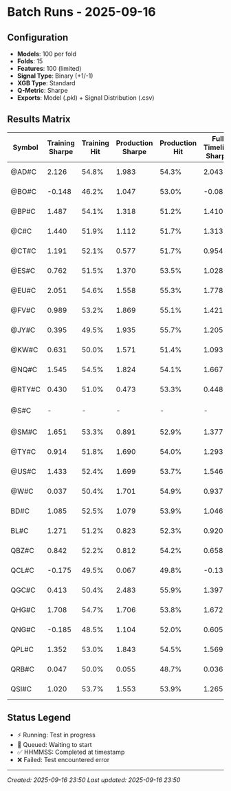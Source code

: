 # Batch Runs - 2025-09-16

## Configuration
- **Models**: 100 per fold
- **Folds**: 15
- **Features**: 100 (limited)
- **Signal Type**: Binary (+1/-1)
- **XGB Type**: Standard
- **Q-Metric**: Sharpe
- **Exports**: Model (.pkl) + Signal Distribution (.csv)

## Results Matrix

| Symbol | Training Sharpe | Training Hit | Production Sharpe | Production Hit | Full Timeline Sharpe | Full Timeline Hit | Test Status |
|--------|-----------------|--------------|-------------------|----------------|----------------------|-------------------|-------------|
| @AD#C  | 2.126          | 54.8%        | 1.983             | 54.3%          | 2.043                | 54.6%             | ✅ 233143   |
| @BO#C  | -0.148         | 46.2%        | 1.047             | 53.0%          | -0.087               | 49.0%             | ✅ 233203   |
| @BP#C  | 1.487          | 54.1%        | 1.318             | 51.2%          | 1.410                | 52.9%             | ✅ 233142   |
| @C#C   | 1.440          | 51.9%        | 1.112             | 51.7%          | 1.313                | 51.8%             | ✅ 233330   |
| @CT#C  | 1.191          | 52.1%        | 0.577             | 51.7%          | 0.954                | 51.9%             | ✅ 233330   |
| @ES#C  | 0.762          | 51.5%        | 1.370             | 53.5%          | 1.028                | 52.4%             | ✅ 003628   |
| @EU#C  | 2.051          | 54.6%        | 1.558             | 55.3%          | 1.778                | 54.9%             | ✅ 003124   |
| @FV#C  | 0.989          | 53.2%        | 1.869             | 55.1%          | 1.421                | 54.0%             | ✅ 002501   |
| @JY#C  | 0.395          | 49.5%        | 1.935             | 55.7%          | 1.205                | 52.1%             | ✅ 003627   |
| @KW#C  | 0.631          | 50.0%        | 1.571             | 51.4%          | 1.093                | 50.6%             | ✅ 003833   |
| @NQ#C  | 1.545          | 54.5%        | 1.824             | 54.1%          | 1.667                | 54.3%             | ✅ 003832   |
| @RTY#C | 0.430          | 51.0%        | 0.473             | 53.3%          | 0.448                | 51.9%             | ✅ 003833   |
| @S#C   | -              | -            | -                 | -              | -                    | -                 | ⚡ Running   |
| @SM#C  | 1.651          | 53.3%        | 0.891             | 52.9%          | 1.377                | 53.1%             | ✅ 023525   |
| @TY#C  | 0.914          | 51.8%        | 1.690             | 54.0%          | 1.293                | 52.7%             | ✅ 023029   |
| @US#C  | 1.433          | 52.4%        | 1.699             | 53.7%          | 1.546                | 53.0%             | ✅ 023406   |
| @W#C   | 0.037          | 50.4%        | 1.701             | 54.9%          | 0.937                | 52.3%             | ✅ 023526   |
| BD#C   | 1.085          | 52.5%        | 1.079             | 53.9%          | 1.046                | 53.1%             | ✅ 023108   |
| BL#C   | 1.271          | 51.2%        | 0.823             | 52.3%          | 0.920                | 51.6%             | ✅ 022500   |
| QBZ#C  | 0.842          | 52.2%        | 0.812             | 54.2%          | 0.658                | 53.0%             | ✅ 023525   |
| QCL#C  | -0.175         | 49.5%        | 0.067             | 49.8%          | -0.132               | 49.6%             | ✅ 035353   |
| QGC#C  | 0.413          | 50.4%        | 2.483             | 55.9%          | 1.397                | 52.7%             | ✅ 035025   |
| QHG#C  | 1.708          | 54.7%        | 1.706             | 53.8%          | 1.672                | 54.3%             | ✅ 035356   |
| QNG#C  | -0.185         | 48.5%        | 1.104             | 52.0%          | 0.605                | 50.0%             | ✅ 035024   |
| QPL#C  | 1.352          | 53.0%        | 1.843             | 54.5%          | 1.569                | 53.7%             | ✅ 035356   |
| QRB#C  | 0.047          | 50.0%        | 0.055             | 48.7%          | 0.036                | 49.5%             | ✅ 035353   |
| QSI#C  | 1.020          | 53.7%        | 1.553             | 53.9%          | 1.265                | 53.8%             | ✅ 035356   |

## Status Legend
- ⚡ Running: Test in progress
- 🔄 Queued: Waiting to start
- ✅ HHMMSS: Completed at timestamp
- ❌ Failed: Test encountered error

---
*Created: 2025-09-16 23:50*
*Last updated: 2025-09-16 23:50*
